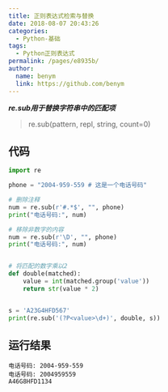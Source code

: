 ```yaml
---
title: 正则表达式检索与替换
date: 2018-08-07 20:43:26
categories: 
  - Python-基础
tags: 
  - Python正则表达式
permalink: /pages/e8935b/
author: 
  name: benym
  link: https://github.com/benym
---
```


***re.sub用于替换字符串中的匹配项***

> re.sub(pattern, repl, string,  count=0)

## 代码

```python
import re

phone = "2004-959-559 # 这是一个电话号码"

# 删除注释
num = re.sub(r'#.*$', "", phone)
print("电话号码:", num)

# 移除非数字的内容
num = re.sub(r'\D', "", phone)
print("电话号码:", num)


# 将匹配的数字乘以2
def double(matched):
    value = int(matched.group('value'))
    return str(value * 2)


s = 'A23G4HFD567'
print(re.sub('(?P<value>\d+)', double, s))
```

<!--more-->

## 运行结果

```
电话号码: 2004-959-559 
电话号码: 2004959559
A46G8HFD1134
```

